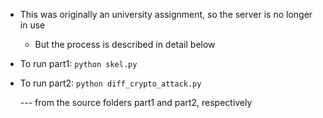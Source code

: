 + This was originally an university assignment, so the server is no longer in use
    + But the process is described in detail below 
+ To run part1:
    `python skel.py`
+ To run part2:
    `python diff_crypto_attack.py`


  --- from the source folders part1 and part2, respectively
